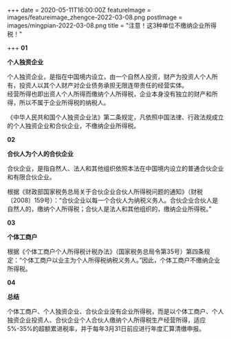 +++
date = 2020-05-11T16:00:00Z
featureImage = images/featureimage_zhengce-2022-03-08.png
postImage = images/mingpian-2022-03-08.png
title = "注意！这3种单位不缴纳企业所得税！"

+++
**01**

**个人独资企业**

个人独资企业，是指在中国境内设立，由一个自然人投资，财产为投资人个人所有，投资人以其个人财产对企业债务承担无限连带责任的经营实体。  
经营所得也即出资人个人所得而缴纳个人所得税，企业本身没有独立的财产和所得，所以不属于企业所得税的纳税人。

《中华人民共和国个人独资企业法》第二条规定，凡依照中国法律、行政法规成立的个人独资企业和合伙企业，不缴纳企业所得税。

**02**

**合伙人为个人的合伙企业**

合伙企业，是指自然人、法人和其他组织依照本法在中国境内设立的普通合伙企业和有限合伙企业。

根据《财政部国家税务总局关于合伙企业合伙人所得税问题的通知》（财税〔2008〕159号）：“合伙企业以每一个合伙人为纳税义务人。合伙企业合伙人是自然人的，缴纳个人所得税；合伙人是法人和其他组织的，缴纳企业所得税。”

**03**

**个体工商户**

根据《个体工商户个人所得税计税办法》（国家税务总局令第35号）第四条规定：“个体工商户以业主为个人所得税纳税义务人。”因此，个体工商户不缴纳企业所得税。

**04**

**总结**

个体工商户、个人独资企业、合伙企业没有企业所得税，而是以个体工商户、个人独资企业投资人、合伙企业个人合伙人缴纳个人所得税生产经营所得，适应5%-35%的超额累进税率，并于每年3月31日前应进行年度汇算清缴申报。